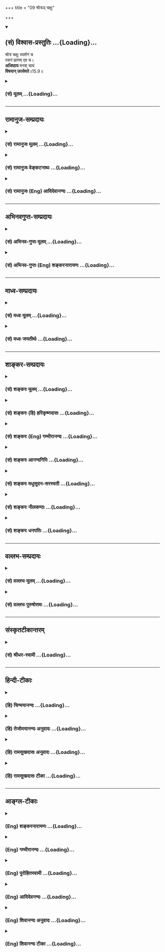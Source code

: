 +++
title = "09 श्रोत्रञ् चक्षुः"

+++
<div class="js_include" newlevelforh1="2" title="(सं) विश्वास-प्रस्तुतिः" unfilled url="/purANam_vaiShNavam/mahAbhAratam/06-bhIShma-parva/03-bhagavad-gItA-parva/saMskRtam/vishvAsa-prastutiH/15_puruShottama-yogaH/09_shrotra~n_chaxuH.md">
<details open><summary><h2>(सं) विश्वास-प्रस्तुतिः ...{Loading}...</h2></summary>

श्रोत्रं चक्षुः स्पर्शनं च  
रसनं घ्राणम् एव च।  
**अधिष्ठाय** मनश् चायं  
**विषयान् उपसेवते**॥15.9॥
</details>
</div>
<div class="js_include collapsed" newlevelforh1="3" title="(सं) मूलम्" unfilled url="/purANam_vaiShNavam/mahAbhAratam/06-bhIShma-parva/03-bhagavad-gItA-parva/saMskRtam/mUlam/15_puruShottama-yogaH/09_shrotra~n_chaxuH.md">
<details><summary><h3>(सं) मूलम् ...{Loading}...</h3></summary>

श्रोत्रं चक्षुः स्पर्शनं च रसनं घ्राणमेव च।  
अधिष्ठाय मनश्चायं विषयानुपसेवते।।15.9।।
</details>
</div>


_________________
## रामानुज-सम्प्रदायः
<div class="js_include collapsed" newlevelforh1="3" title="(सं) रामानुजः मूलम्" unfilled url="/purANam_vaiShNavam/mahAbhAratam/06-bhIShma-parva/03-bhagavad-gItA-parva/saMskRtam/rAmAnujaH/mUlam/15_puruShottama-yogaH/09_shrotra~n_chaxuH.md">
<details><summary><h3>(सं) रामानुजः मूलम् ...{Loading}...</h3></summary>

कानि पुनः तानि इन्द्रियाणि इत्याह --

।।15.9।। एतानि मनःषष्ठानि इन्द्रियाणि **अधिष्ठाय**
स्वस्वविषयवृत्त्यनुगुणानि कृत्वा तान् शब्दादीन् **विषयान्** **उपसेवते
उपभुंक्ते।**

</details>
</div>
<div class="js_include collapsed" newlevelforh1="3" title="(सं) रामानुजः वेङ्कटनाथः" unfilled url="/purANam_vaiShNavam/mahAbhAratam/06-bhIShma-parva/03-bhagavad-gItA-parva/saMskRtam/rAmAnujaH/venkaTanAthaH/15_puruShottama-yogaH/09_shrotra~n_chaxuH.md">
<details><summary><h3>(सं) रामानुजः वेङ्कटनाथः ...{Loading}...</h3></summary>

  
  
।।15.9।। No commentary.  
  

</details>
</div>
<div class="js_include collapsed" newlevelforh1="3" title="(सं) रामानुजः (Eng) आदिदेवानन्दः" unfilled url="/purANam_vaiShNavam/mahAbhAratam/06-bhIShma-parva/03-bhagavad-gItA-parva/saMskRtam/rAmAnujaH/english/AdidevAnandaH/15_puruShottama-yogaH/09_shrotra~n_chaxuH.md">
<details><summary><h3>(सं) रामानुजः (Eng) आदिदेवानन्दः ...{Loading}...</h3></summary>

15.9 Presiding over these sense-organs, of which the mind is the sixth,
the lord of the body drives the organs towards their corresponding objects like sound and the rest and enjoys them.

</details>
</div>


_________________
## अभिनवगुप्त-सम्प्रदायः
<div class="js_include collapsed" newlevelforh1="3" title="(सं) अभिनव-गुप्तः मूलम्" unfilled url="/purANam_vaiShNavam/mahAbhAratam/06-bhIShma-parva/03-bhagavad-gItA-parva/saMskRtam/abhinava-guptaH/mUlam/15_puruShottama-yogaH/09_shrotra~n_chaxuH.md">
<details><summary><h3>(सं) अभिनव-गुप्तः मूलम् ...{Loading}...</h3></summary>
<div class="js_include" includetitle="false" newlevelforh1="2" unfilled="" url="../11_yatanto_yoginashc.md"></div>
</details>
</div>
<div class="js_include collapsed" newlevelforh1="3" title="(सं) अभिनव-गुप्तः (Eng) शङ्करनारायणः" unfilled url="/purANam_vaiShNavam/mahAbhAratam/06-bhIShma-parva/03-bhagavad-gItA-parva/saMskRtam/abhinava-guptaH/english/shankaranArAyaNaH/15_puruShottama-yogaH/09_shrotra~n_chaxuH.md">
<details><summary><h3>(सं) अभिनव-गुप्तः (Eng) शङ्करनारायणः ...{Loading}...</h3></summary>

15.9 See Comment under 15.11

</details>
</div>


_________________
## माध्व-सम्प्रदायः
<div class="js_include collapsed" newlevelforh1="3" title="(सं) मध्वः मूलम्" unfilled url="/purANam_vaiShNavam/mahAbhAratam/06-bhIShma-parva/03-bhagavad-gItA-parva/saMskRtam/madhvaH/mUlam/15_puruShottama-yogaH/09_shrotra~n_chaxuH.md">
<details><summary><h3>(सं) मध्वः मूलम् ...{Loading}...</h3></summary>

।।15.9।। इन्द्रियद्वाराऽपि सोऽपि भुङ्क्ते। तद्य इमे वीणायां गायन्त्येतं
ते गायन्ति इति च श्रुतिः। गुणान्वितमेव भुङ्क्ते। न ह वै देवान्पापं
गच्छति \[बृ.उ.1।5।20\] इति श्रुतेः।

</details>
</div>
<div class="js_include collapsed" newlevelforh1="3" title="(सं) मध्वः जयतीर्थः" unfilled url="/purANam_vaiShNavam/mahAbhAratam/06-bhIShma-parva/03-bhagavad-gItA-parva/saMskRtam/madhvaH/jayatIrthaH/15_puruShottama-yogaH/09_shrotra~n_chaxuH.md">
<details><summary><h3>(सं) मध्वः जयतीर्थः ...{Loading}...</h3></summary>

।।15.9।। अस्तीश्वरस्य भोगः। किन्तु जीवेन्द्रियैर्नास्तीत्यतो
जीवविषयमेतदित्यत आह -- **इन्द्रिये**ति। राजाद्यन्तर्गतं गायन्तीत्यनेन हि
तच्छ्रोत्रेण गानभोगो लभ्यते। विषयभोगाङ्गीकारे दुष्टस्यापि भोगः
स्यादित्यत उत्तरवाक्यगतं विशेषणमाश्रित्याह -- **गुणे**ति।
गुणमेवेत्यर्थः। एतद्भुञ्जानस्य विशेषणमिति केचित् तान्प्रत्याह -- **न ह
वा** इति।

</details>
</div>


_________________
## शाङ्कर-सम्प्रदायः
<div class="js_include collapsed" newlevelforh1="3" title="(सं) शङ्करः मूलम्" unfilled url="/purANam_vaiShNavam/mahAbhAratam/06-bhIShma-parva/03-bhagavad-gItA-parva/saMskRtam/shankaraH/mUlam/15_puruShottama-yogaH/09_shrotra~n_chaxuH.md">
<details><summary><h3>(सं) शङ्करः मूलम् ...{Loading}...</h3></summary>

।।15.9।। --,**श्रोत्रं चक्षुः स्पर्शनं च** त्वगिन्द्रियं **रसनं घ्राणमेव
च मनश्च** षष्ठं प्रत्येकम् इन्द्रियेण सह; **अधिष्ठाय** देहस्थः
**विषयान्** शब्दादीन् **उपसेवते**।। एवं देहगतं देहात् --,

</details>
</div>
<div class="js_include collapsed" newlevelforh1="3" title="(सं) शङ्करः (हि) हरिकृष्णदासः" unfilled url="/purANam_vaiShNavam/mahAbhAratam/06-bhIShma-parva/03-bhagavad-gItA-parva/saMskRtam/shankaraH/hindI/harikRShNadAsaH/15_puruShottama-yogaH/09_shrotra~n_chaxuH.md">
<details><summary><h3>(सं) शङ्करः (हि) हरिकृष्णदासः ...{Loading}...</h3></summary>

।।15.9।। वे ( मनसहित छः इन्द्रियाँ ) कौनसी हैं, यह शरीरमें स्थित (
जीवात्मा ) श्रोत्र; चक्षु; त्वचा; रसना और नासिका इनमेंसे प्रत्येक
इन्द्रियको और उसके छठे मनको; आश्रय बनाकर; शब्दादि विषयोंका सेवन किया
करता है।

</details>
</div>
<div class="js_include collapsed" newlevelforh1="3" title="(सं) शङ्करः (Eng) गम्भीरानन्दः" unfilled url="/purANam_vaiShNavam/mahAbhAratam/06-bhIShma-parva/03-bhagavad-gItA-parva/saMskRtam/shankaraH/english/gambhIrAnandaH/15_puruShottama-yogaH/09_shrotra~n_chaxuH.md">
<details><summary><h3>(सं) शङ्करः (Eng) गम्भीरानन्दः ...{Loading}...</h3></summary>

15.9 Seated in the body, it upasevate, enjoys; visayan, the
objects-sound etc.; adhisthaya, by presiding over; srotram, the ear;
caksuh, eyes; sparsanam, skin, the organ of touch; rasanam, tongue; eva
ca, as also; the ghranam, nose; and manah, the mind, the
sixth-(presiding over) each one of them along with its (corresponding)
organ.

</details>
</div>
<div class="js_include collapsed" newlevelforh1="3" title="(सं) शङ्करः आनन्दगिरिः" unfilled url="/purANam_vaiShNavam/mahAbhAratam/06-bhIShma-parva/03-bhagavad-gItA-parva/saMskRtam/shankaraH/AnandagiriH/15_puruShottama-yogaH/09_shrotra~n_chaxuH.md">
<details><summary><h3>(सं) शङ्करः आनन्दगिरिः ...{Loading}...</h3></summary>

।।15.9।। मनःषष्ठानीन्द्रियाण्येव प्रश्नद्वारा विशेषतो दर्शयति --
**कानीति।**

</details>
</div>
<div class="js_include collapsed" newlevelforh1="3" title="(सं) शङ्करः मधुसूदन-सरस्वती" unfilled url="/purANam_vaiShNavam/mahAbhAratam/06-bhIShma-parva/03-bhagavad-gItA-parva/saMskRtam/shankaraH/madhusUdana-sarasvatI/15_puruShottama-yogaH/09_shrotra~n_chaxuH.md">
<details><summary><h3>(सं) शङ्करः मधुसूदन-सरस्वती ...{Loading}...</h3></summary>

।।15.9।। तान्येवेन्द्रियाणि दर्शयन् यदर्थं गृहीत्वा गच्छति तदाह --
श्रोत्रमिति। श्रोत्रं चक्षुः स्पर्शनं च रसनं घ्राणमेव च
चकारात्कर्मेन्द्रियाणि प्राणं च मनश्च षष्ठमधिष्ठायैव आश्रित्यैव विषयान्
शब्दादीनयं जीव उपसेवते भुंक्ते।

</details>
</div>
<div class="js_include collapsed" newlevelforh1="3" title="(सं) शङ्करः नीलकण्ठः" unfilled url="/purANam_vaiShNavam/mahAbhAratam/06-bhIShma-parva/03-bhagavad-gItA-parva/saMskRtam/shankaraH/nIlakaNThaH/15_puruShottama-yogaH/09_shrotra~n_chaxuH.md">
<details><summary><h3>(सं) शङ्करः नीलकण्ठः ...{Loading}...</h3></summary>

।।15.9।। कानि तानि मनःषष्ठानि। तानि गृहीत्वा गत्वा चायं किं करोतीत्यत आह
-- **श्रोत्रमिति।** अधिष्ठाय व्यापारवन्ति कृत्वा विषयान् शब्दादीनुपसेवते
प्रकाशयति। यथा दीपः स्वस्य वृत्तिलाभाय तैलवर्त्याद्यपेक्षमाणोऽपि
स्वविषयावभासने स्वयमेव प्रभुः एवं जीवोऽपि घटाकारत्वलाभाय
मनःषष्ठानीन्द्रियाणि सूर्यादींश्चापेक्षते तथापि घटावभासं स्वयमेव करोति
नेतराणि इन्द्रियसूर्यादीनि स्वभास्यत्वात्तैलवर्त्यादिवदित्याशयः।

</details>
</div>
<div class="js_include collapsed" newlevelforh1="3" title="(सं) शङ्करः धनपतिः" unfilled url="/purANam_vaiShNavam/mahAbhAratam/06-bhIShma-parva/03-bhagavad-gItA-parva/saMskRtam/shankaraH/dhanapatiH/15_puruShottama-yogaH/09_shrotra~n_chaxuH.md">
<details><summary><h3>(सं) शङ्करः धनपतिः ...{Loading}...</h3></summary>

।।15.9।। कानि पुनस्तानि किमर्थ च तानि गृहीत्वा संयातीति चेत्तत्राह।
श्रोत्रं चक्षुः स्पर्शनं च त्वग्न्द्रियं रसनं घ्राणमेवच।
चकारत्प्राणादिसमुच्चयः। मनः षष्ठं प्रत्येकमिन्द्रियेण सह अधिष्ठाय
देहस्थोऽयं जीवो विषयान् शब्दादीनुपसेवते भुङ्क्तेः।

</details>
</div>


_________________
## वल्लभ-सम्प्रदायः
<div class="js_include collapsed" newlevelforh1="3" title="(सं) वल्लभः मूलम्" unfilled url="/purANam_vaiShNavam/mahAbhAratam/06-bhIShma-parva/03-bhagavad-gItA-parva/saMskRtam/vallabhaH/mUlam/15_puruShottama-yogaH/09_shrotra~n_chaxuH.md">
<details><summary><h3>(सं) वल्लभः मूलम् ...{Loading}...</h3></summary>

।।15.9।। तान्येवेन्द्रियाणि सेवते इति दर्शयन्यदर्थं गृहीत्वा गच्छति तदाह
-- श्रोत्रमिति स्पष्टम्। प्राकृताहङ्कारकार्यं स्वस्वविषयवृत्त्यनुगुणं
कृत्वा तत्तच्छब्दादीन् विषयानुपभुङ्क्ते।

</details>
</div>
<div class="js_include collapsed" newlevelforh1="3" title="(सं) वल्लभः पुरुषोत्तमः" unfilled url="/purANam_vaiShNavam/mahAbhAratam/06-bhIShma-parva/03-bhagavad-gItA-parva/saMskRtam/vallabhaH/puruShottamaH/15_puruShottama-yogaH/09_shrotra~n_chaxuH.md">
<details><summary><h3>(सं) वल्लभः पुरुषोत्तमः ...{Loading}...</h3></summary>

  
  
।।15.9।। किमर्थं गृहीत्वा गच्छति इत्यत आह -- श्रोत्रमिति।
श्रोत्रादीनीन्द्रियाणि लौकिक-स्थूल-शरीरे स्थूलानि  
**मनः** अन्तःकरणं  
**च अधिष्ठाय** मुख्यरूपेण तत्र स्वयं स्थितिं कृत्वा  
अग्रे अलौकिक-तद्-अनुभवार्थं  
**विषयान् उप** स्वांश-जीव-समीपे **सेवते** भोगं करोतीत्यर्थः।

</details>
</div>


_________________
## संस्कृतटीकान्तरम्
<div class="js_include collapsed" newlevelforh1="3" title="(सं) श्रीधर-स्वामी" unfilled url="/purANam_vaiShNavam/mahAbhAratam/06-bhIShma-parva/03-bhagavad-gItA-parva/saMskRtam/shrIdhara-svAmI/15_puruShottama-yogaH/09_shrotra~n_chaxuH.md">
<details><summary><h3>(सं) श्रीधर-स्वामी ...{Loading}...</h3></summary>

।।15.9।। तान्येवेन्द्रियाणि दर्शयन्यदर्थं गृहीत्वा गच्छति तदाह **--
श्रोत्रमिति।** श्रोत्रादीनि बाह्येन्द्रियाणि
मनश्चान्तःकरणमधिष्ठायाश्रित्य शब्दादीन्विषयानयं जीव उपभुङ्क्ते।

</details>
</div>


_________________
## हिन्दी-टीकाः
<div class="js_include collapsed" newlevelforh1="3" title="(हि) चिन्मयानन्दः" unfilled url="/purANam_vaiShNavam/mahAbhAratam/06-bhIShma-parva/03-bhagavad-gItA-parva/hindI/chinmayAnandaH/15_puruShottama-yogaH/09_shrotra~n_chaxuH.md">
<details><summary><h3>(हि) चिन्मयानन्दः ...{Loading}...</h3></summary>

।।15.9।। शुद्ध चैतन्य स्वरूप स्वत किसी वस्तु को प्रकाशित नहीं करता है;
क्योंकि उसमें विषयों का सर्वथा अभाव रहता है। परन्तु यही चैतन्य बुद्धि
में परावर्तित होकर वस्तुओं को प्रकाशित करता है। यही बुद्धि का प्रकाश
कहलाता है; जो इन्द्रियों के माध्यम से वस्तुओं को प्रकाशित करता है। मन
सभी इन्द्रियों के साथ युक्त होता है; जिसके कारण बाह्य वस्तुओं का
सम्पूर्ण ज्ञान संभव होता है। बुद्धि की उपाधि से युक्त चैतन्य ही विषयों
का भोक्ता जीव है। यदि यह चैतन्य आत्मा सर्वत्र विद्यमान है और हमारा स्वरूप
ही है; जिसके द्वारा हम सम्पूर्ण जगत् का अनुभव कर रहे हैं; तो क्या कारण
है कि हम उसे पहचानते नहीं हैं इसका कारण अज्ञान है। भगवान् कहते हैं

</details>
</div>
<div class="js_include collapsed" newlevelforh1="3" title="(हि) तेजोमयानन्दः अनुवादः" unfilled url="/purANam_vaiShNavam/mahAbhAratam/06-bhIShma-parva/03-bhagavad-gItA-parva/hindI/tejomayAnandaH/anuvAdaH/15_puruShottama-yogaH/09_shrotra~n_chaxuH.md">
<details><summary><h3>(हि) तेजोमयानन्दः अनुवादः ...{Loading}...</h3></summary>

।।15.9।। (यह जीव) श्रोत्र, चक्षु, स्पर्शेन्द्रिय, रसना और घ्राण (नाक) इन
इन्द्रियों तथा मन को आश्रय करके अर्थात् इनके द्वारा विषयों का सेवन करता
है।।

</details>
</div>
<div class="js_include collapsed" newlevelforh1="3" title="(हि) रामसुखदासः अनुवादः" unfilled url="/purANam_vaiShNavam/mahAbhAratam/06-bhIShma-parva/03-bhagavad-gItA-parva/hindI/rAmasukhadAsaH/anuvAdaH/15_puruShottama-yogaH/09_shrotra~n_chaxuH.md">
<details><summary><h3>(हि) रामसुखदासः अनुवादः ...{Loading}...</h3></summary>

।।15.9।। यह जीवात्मा मनका आश्रय लेकर श्रोत्र, नेत्र, त्वचा, रसना और घ्राण
-- इन पाँचों इन्द्रियोंके द्वारा विषयोंका सेवन करता है।

</details>
</div>
<div class="js_include collapsed" newlevelforh1="3" title="(हि) रामसुखदासः टीका" unfilled url="/purANam_vaiShNavam/mahAbhAratam/06-bhIShma-parva/03-bhagavad-gItA-parva/hindI/rAmasukhadAsaH/TIkA/15_puruShottama-yogaH/09_shrotra~n_chaxuH.md">
<details><summary><h3>(हि) रामसुखदासः टीका ...{Loading}...</h3></summary>

।।15.9।।***व्याख्या --***  **अधिष्ठाय मनश्चायम् --** मनमें अनेक
प्रकारके (अच्छेबुरे) संकल्पविकल्प होते रहते हैं। इनसे स्वयं की स्थितिमें
कोई अन्तर नहीं आता क्योंकि स्वयं (चेतनतत्त्व; आत्मा) जड शरीर;
इन्द्रियाँ; मन; बुद्धिसे अत्यन्त परे और उनका आश्रय तथा प्रकाशक है।
संकल्पविकल्प आतेजाते हैं और स्वयं सदा ज्योंकात्यों रहता है। मनका संयोग
होनेपर ही सुनने; देखने; स्पर्श करने; स्वाद लेने तथा सूँघनेका ज्ञान होता
है। जीवात्माको मनके बिना इन्द्रियोंसे सुखदुःख नहीं मिल सकता। इसलिये यहाँ
मनको अधिष्ठित करनेकी बात कही गयी है। तात्पर्य यह है कि जीवात्मा मनको
अधिष्ठित करनेके अर्थात् उसका आश्रय लेकर ही इन्द्रियोंके द्वारा विषयोंका
सेवन करता है।  
  
**श्रोत्रं चक्षुः स्पर्शनं च रसनं घ्राणमेव च --** श्रवणेन्द्रिय अर्थात्
कानोंमें सुननेकी शक्ति **(टिप्पणी प₀ 764)** **श्रोत्रम्** है। आजतक हमने
अनेक प्रकारके अनुकल (स्तुति; मान; बड़ाई; आशीर्वाद; मधुर गान; वाद्य आदि)
और प्रतिकूल (निन्दा; अपमान; शाप; गाली आदि) शब्द सुने हैं पर उनसे स्वयं
में क्या फरक पड़ाकिसीको पौत्रके जन्म तथा पुत्रकी मृत्युका समाचार एक साथ
मिला। दोनों समाचार सुननेसे एकके जन्म तथा दूसरेकी मृत्यु का जो ज्ञान हुआ;
उस ज्ञान में कोई अन्तर नहीं आया। जब ज्ञानमें भी कोई अन्तर नहीं आया; तो
फिर ज्ञाता में अन्तर आयेगा ही कैसे अतः जन्म और मृत्युका समाचार सुननेसे
अन्तःकरणमें (माने हुए सम्बन्धके कारण) जो असर होता है; उसकी तरफ दृष्टि न
रखकर इस ज्ञान पर ही दृष्टि रखनी चाहिये। इसी तरह अन्य इन्द्रियोंके
विषयमें भी समझ लेना चाहिये। नेत्रेन्द्रिय अर्थात् नेत्रोंमें देखनेकी
शक्ति **चक्षुः** है। आजतक हमने अनेक सुन्दर; असुन्दर; मनोहर; भयानक रूप या
दृश्य देखे हैं पर उनसे अपने स्वरूप में क्या फरक पड़ास्पर्शेन्द्रिय
अर्थात् त्वचामें स्पर्श करनेकी शक्ति **स्पर्शनम्** है। जीवनमें हमारेको
अनेक कोमल; कठोर; चिपचिपे; ठण्डे; गरम आदि स्पर्श प्राप्त हुए हैं; पर उनसे
स्वयं की स्थितिमें क्या अन्तर आयारसनेन्द्रिय अर्थात् जीभमें स्वाद लेनेकी
शक्ति **रसनम्** है। कड़ुआ; तीखा; मीठा; कसैला; खट्टा और नमकीन -- ये छः
प्रकारके भोजनके रस हैं। आजतक हमने तरहतरहके रसयुक्त भोजन किये हैं पर
विचार करना चाहिये कि उनसे स्वयंको क्या प्राप्त हुआघ्राणेन्द्रिय अर्थात्
नासिकामें सूँघनेकी शक्ति **घ्राणम्** है। जीवनमें हमारी नासिकाने तरहतरहकी
सुगन्ध और दुर्गन्ध ग्रहण की है पर उनसे स्वयं में क्या फरक पड़ा  
  
**विशेष बात**  
  
श्रोत्रका वाणीसे; नेत्रका पैरसे; त्वचाका हाथसे; रसनाका उपस्थसे और
घ्राणका गुदासे (पाँचों ज्ञानेन्द्रियोंका पाँचों कर्मेन्द्रियोंसे) घनिष्ठ
सम्बन्ध है। जैसे; जो जन्मसे बहरा होता है; वह गूँगा भी होता है। पैरके
तलवेमें तेलकी मालिश करनेसे नेत्रोंपर तेलका असर पड़ता है। त्वचाके होनेसे
ही हाथ स्पर्शका काम करते हैं। रसनेन्द्रियके वशमें होनेसे उपस्थेन्द्रिय
भी वशमें हो जाती है। घ्राणसे गन्धका ग्रहण तथा उससे सम्बन्धित गुदासे
गन्धका त्याग होता है। पञ्चमहाभूतोंमें एकएक महाभूतके सत्त्वगुणअंशसे
ज्ञानेन्द्रियाँ; रजोगुणअंशसे कर्मेन्द्रियाँ और तमोगुणअंशसे शब्दादि
पाँचों विषय बने हैं।**पञ्चमहाभूत सत्त्वगुणअंश रजोगुणअंश तमोगुणअंश; आकाश
श्रोत्र वाक् शब्द;वायु त्वचा हस्त स्पर्श;अग्नि नेत्र पाद रूप; जल रसना
उपस्थ रस; पृथ्वी घ्राण गुदा गन्ध**  
  
पाँचों महाभूतोंके मिले हुए सत्त्वगुणअंशसे मन और बुद्धि; रजोगुणअंशसे
प्राण और तमोगुणअंशसे शरीर बना है।**विषयानुपसेवते --** जैसे व्यापारी किसी
कारणवश एक जगहसे दूकान उठाकर दूसरी जगह दूकान लगाता है; ऐसे ही जीवात्मा एक
शरीरको छोड़कर दूसरे शरीरमें जाता है और जैसे पहले शरीरमें विषयोंका
रागपूर्वक सेवन करता था ऐसे ही दूसरे शरीरमें जानेपर (वही स्वभाव होनेसे)
विषयोंका सेवन करने लगता है। इस प्रकार जीवात्मा बारबार विषयोंमें आसक्ति
करनेके कारण ऊँचनीच योनियोंमें भटकता रहता है। भगवान्ने यह मनुष्यशरीर अपना
उद्धार करनेके लिये दिया है; सुखदुःख भोगनेके लिये नहीं। जैसे ब्राह्मणको
गाय दान करनेपर हम उसको चारापानी तो दे सकते हैं; पर दी हुई गायका दूध
पीनेका हमें हक नहीं है ऐसे ही मिले हुए शरीरका सदुपयोग करना हमारा कर्तव्य
है; पर इसे अपना मानकर सुख भोगनेका हमें हक नहीं है।  
  
**विशेष बात**  
  
विषयसेवन करनेसे परिणाममें विषयोंमें रागआसक्ति ही बढ़ती है; जो कि
पुनर्जन्म तथा सम्पूर्ण दुःखोंका कारण है। विषयोंमें वस्तुतः सुख है भी
नहीं। केवल आरम्भमें भ्रमवश सुख प्रतीत होता है (18। 38)। अगर विषयोंमें
सुख होता तो जिनके पास प्रचुर भोगसामग्री है; ऐसे बड़ेब़ड़े धनी; भोगी और
पदाधिकारी तो सुखी हो ही जाते; पर वास्तवमें देखा जाय तो पता चलता है कि वे
भी दुःखी; अशान्त ही हैं। कारण यह है कि भोगपदार्थोंमें सुख है ही नहीं;
हुआ नहीं; होगा नहीं और हो सकता भी नहीं। सुख लेनेकी इच्छासे जोजो भोग भोगे
गये; उनउन भोगोंसे धैर्य नष्ट हुआ; ध्यान नष्ट हुआ; रोग पैदा हुए; चिन्ता
हुई; व्यग्रता हुई; पश्चात्ताप हुआ; बेइज्जती हुई; बल गया; धन गया; शान्ति
गयी एवं प्रायः दुःखशोक उद्वेग आये -- ऐसा यह परिणाम विचारशील व्यक्तिके
प्रत्यक्ष देखनेमें आता है **(टिप्पणी प₀ 765)**।  
  
जिस प्रकार स्वप्नमें जल पीनेसे प्यास नहीं मिटती; उसी प्रकार
भोगपदार्थोंसे न तो शान्ति मिलती है और न जलन ही मिटती है। मनुष्य सोचता है
कि इतना धन हो जाय; इतना संग्रह हो जाय; इतनी (अमुकअमक) वस्तुएँ प्राप्त हो
जायँ तो शान्ति मिल जायगी किंतु उतना हो जानेपर भी शान्ति नहीं मिलती;
उल्टे वस्तुओंके मिलनेसे उनकी लालसा और बढ़ जाती है **(टिप्पणी प₀
766.1)**। धन आदि भोगपदार्थोंके मिलनेपर भी और मिल जाय; और मिल जाय -- यह
क्रम चलता ही रहता है। परन्तु संसारमें जितना धनधान्य है; जितनी सुन्दर
स्त्रियाँ हैं; जितनी उत्तम वस्तुएँ हैं; वे सबकीसब एक साथ किसी एक
व्यक्तिको मिल भी जायँ; तो भी उनसे उसे तृप्ति नहीं हो सकती **(टिप्पणी प₀
766.2)**। इसका कारण यह है कि जीव अविनाशी परमात्माका अंश तथा चेतन है और
भोगपदार्थ नाशवान् प्रकृतिके अंश तथा जड हैं। चेतनकी भूख जड पदार्थोंके
द्वारा कैसे मिट सकती है भूख है पेटमें और हलवा बाँधा जाय पीठपर; तो भूख
कैसे मिट सकती है प्यास लगनेपर बढ़ियासेबढ़िया गरमागरम हलवा खानेपर भी
प्यास नहीं मिट सकती। इसी प्रकार जीवको प्यास तो है चिन्मय परमात्माकी; पर
वह उस प्यासको मिटाना चाहता है जड पदार्थोंके द्वारा; जिससे तृप्ति होनेकी
नहीं। तृप्ति तो दूर रही; ज्योंज्यों वह जड पदार्थोंको अपनाता है;
त्योंत्यों उसकी भूख भी बढ़ती ही जाती है। यह उसकी कितनी बड़ी भूल है  
  
साधकको चाहिये कि वह आज ही दृढ़ विचार (निश्चय) कर ले कि मेरेको
भोगबुद्धिसे विषयोंका सेवन करना ही नहीं है। उसका यह पक्का निर्णय हो जाय
कि सम्पूर्ण संसार मिलकर भी मेरेको तृप्त नहीं कर सकता। विषयसेवन न करनेका
दृढ़ विचार होनसे इन्द्रियाँ निर्विषय हो जाती हैं और इन्द्रियोंके
निर्विषय हो जानेसे मन निर्विकल्प हो जाता है। मनके निर्विकल्प हो जानेसे
बुद्धि स्वतः सम हो जाती है और बुद्धिके सम हो जानेसे परमात्माकी
प्राप्तिका स्वतः अनुभव हो जाता है (गीता 5। 19) क्योंकि परमात्मा तो सदा
प्राप्त ही हैं। विषयोंमें प्रवृत्ति होनेके कारण ही उनकी प्राप्तिका अनुभव
नहीं हो पाता। सुखभोग और संग्रह -- इन दोमें जो आसक्त हो जाते हैं; उनके
लिये परमात्मप्राप्ति तो दूर रही; वे परमात्माकी तरफ चलनेका दृढ़ निश्चय भी
नहीं कर पाते (गीता 2। 44)। गोस्वामी श्रीतुलसीदासजी महाराज
श्रीरामचरितमानसके अन्तमें प्रार्थना करते हैं -- **कामिहि नारि पिआरि जिमि
लोभिहि प्रिय जिमि दाम।  
  
**तिमि रघुनाथ निरंतर प्रिय लागहु मोहि राम।। (मानस 7। 130)जैसे कामीको
स्त्री (भोग) और लोभीको धन (संग्रह) प्यारा लगता है; ऐसे ही रघुनाथका रूप
और रामनाम मुझे निरन्तर प्यारा लगे। तात्पर्य यह है कि जैसे कामी स्त्रीके
रूपमें आकृष्ट होता है; ऐसे ही मैं रघुनाथके रूपमें निरन्तर आकृष्ट रहूँ और
जैसे लोभी धनका संग्रह करता रहता है; ऐसे ही मैं रामनामका (जपके द्वारा)
निरन्तर संग्रह करता रहूँ। संसारका भोग और संग्रह निरन्तर प्रिय नहीं लगता
-- यह नियम है पर भगवान्का रूप और नाम निरन्तर प्रिय लगता है। संतोंने भी
अपना अनुभव कहा है -- **चाख चाख सब छाड़िया मायारस खारा हो।  
  
**नामसुधारस पीजिये छिन बारंबारा हो।।  
  
**लगे मोहि राम पियारा हो।।  
  
***सम्बन्ध --***  पीछेके तीन श्लोकोंमें जीवात्माके स्वरूपका वर्णन किया
गया है। उस विषयका उपसंहार करनेके लिये आगेके श्लोकमें जीवात्माके स्वरूपको
कौन जानता है और कौन नहीं जानता -- इसका वर्णन करते हैं।**

</details>
</div>


_________________
## आङ्ग्ल-टीकाः
<div class="js_include collapsed" newlevelforh1="3" title="(Eng) शङ्करनारायणः" unfilled url="/purANam_vaiShNavam/mahAbhAratam/06-bhIShma-parva/03-bhagavad-gItA-parva/english/shankaranArAyaNaH/15_puruShottama-yogaH/09_shrotra~n_chaxuH.md">
<details><summary><h3>(Eng) शङ्करनारायणः ...{Loading}...</h3></summary>

15.9. Presiding over the ear, the eye, the touch-sense the taste-sense and also the smell-sense and the mind, He enjoys the sense objects.

</details>
</div>
<div class="js_include collapsed" newlevelforh1="3" title="(Eng) गम्भीरानन्दः" unfilled url="/purANam_vaiShNavam/mahAbhAratam/06-bhIShma-parva/03-bhagavad-gItA-parva/english/gambhIrAnandaH/15_puruShottama-yogaH/09_shrotra~n_chaxuH.md">
<details><summary><h3>(Eng) गम्भीरानन्दः ...{Loading}...</h3></summary>

15.9 This one enjoys the objects by presiding over the ear, eyes, skin and tongue as also the nose and the mind.

</details>
</div>
<div class="js_include collapsed" newlevelforh1="3" title="(Eng) पुरोहितस्वामी" unfilled url="/purANam_vaiShNavam/mahAbhAratam/06-bhIShma-parva/03-bhagavad-gItA-parva/english/purohitasvAmI/15_puruShottama-yogaH/09_shrotra~n_chaxuH.md">
<details><summary><h3>(Eng) पुरोहितस्वामी ...{Loading}...</h3></summary>

15.9 He is the perception of the ear, the eye, the touch, the taste and the smell, yea and of the mind also; and the enjoyment the things which they perceive is also His.

</details>
</div>
<div class="js_include collapsed" newlevelforh1="3" title="(Eng) आदिदेवनन्दः" unfilled url="/purANam_vaiShNavam/mahAbhAratam/06-bhIShma-parva/03-bhagavad-gItA-parva/english/AdidevanandaH/15_puruShottama-yogaH/09_shrotra~n_chaxuH.md">
<details><summary><h3>(Eng) आदिदेवनन्दः ...{Loading}...</h3></summary>

15.9 Presiding over the ear, the eye, the sense of touch, the tongue and the nose, and the mind, It experiences these objects of senses.

</details>
</div>
<div class="js_include collapsed" newlevelforh1="3" title="(Eng) शिवानन्दः अनुवादः" unfilled url="/purANam_vaiShNavam/mahAbhAratam/06-bhIShma-parva/03-bhagavad-gItA-parva/english/shivAnandaH/anuvAdaH/15_puruShottama-yogaH/09_shrotra~n_chaxuH.md">
<details><summary><h3>(Eng) शिवानन्दः अनुवादः ...{Loading}...</h3></summary>

15.9 Presiding over the ear, the eye, touch, taste and smell, as well as the mind, it enjoys the objects of the senses.

</details>
</div>
<div class="js_include collapsed" newlevelforh1="3" title="(Eng) शिवानन्दः टीका" unfilled url="/purANam_vaiShNavam/mahAbhAratam/06-bhIShma-parva/03-bhagavad-gItA-parva/english/shivAnandaH/TIkA/15_puruShottama-yogaH/09_shrotra~n_chaxuH.md">
<details><summary><h3>(Eng) शिवानन्दः टीका ...{Loading}...</h3></summary>

15.9 श्रोत्रम् the ear; चक्षुः the eye; स्पर्शनम् the (organ of) touch;
च and; रसनम् the (organ of) taste; घ्राणम् the (organ of) smell; एव
even; च and; अधिष्ठाय presiding over; मनः the mind; च and; अयम् this
(soul); विषयान् objects of the senses; उपसेवते enjoys.Commentary Here is a description of how the subtle body remaining in the gross body enjoys the objects of the senses.The individual soul uses the mind along with each sense separately and enjoys or experiences the objects of the senses such as sound; touch; colour (form); taste and smell.It sits on the marvellous car of its mind; passes through the gateway of the ear in the twinkling of an eye and enjoys the various kinds of music of this world. It holds the reins of the nerves of sensation; enters the domain of touch through the portal of the skin and enjoys the diverse kinds of soft objects. It roams about in the hills of beautiful forms and enjoys them through the windows of his eyes. It enters the cave of taste by the avenue of the tongue and enjoyes dainties; palatable dishes and refreshing beverages. It enters the forest of scents through the door of the nose and enjoys them to its hearts content.It makes its abode in the ears; the eyes; the skin; the tongue and the nose; as also in the mind and enjoys the objects of the senses. It gains experiences of the outer world through the mind;,intellect; subconscious mind; egoism; the ten senses and the five vital airs.Ghranameva cha The word cha (and)
indicates that we shall have to include the five organs of action; and also the fourfold inner instrument (mind; intellect; subconscious mind and egoism). In the Katha Upanishad it is said आत्मेन्द्रियमनोयुक्तं
भोक्तेत्याहुर्मनीषिणः।। The Self; the senses and the mind united; the wise call the enjoyer.

</details>
</div>
